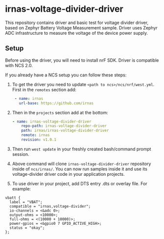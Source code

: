 # irnas-voltage-divider-driver

This repository contains driver and basic test for voltage divider driver, based on Zephyr Battery Voltage Measurement sample. Driver uses Zephyr ADC infrastructure to measure the voltage of the device power supply.

## Setup

Before using the driver, you will need to install nrF SDK. Driver is compatible with NCS 2.0.

If you already have a NCS setup you can follow these steps:

1. To get the driver you need to update `<path to ncs>/ncs/nrf/west.yml`. First in the `remotes` section add:

   ```yaml
    - name: irnas
      url-base: https://github.com/irnas
   ```

2. Then in the `projects` section add at the bottom:

    ```yaml
    - name: irnas-voltage-divider-driver
        repo-path: irnas-voltage-divider-driver
        path: irnas/irnas-voltage-divider-driver
        remote: irnas
        revision: v1.0.1
    ```

3. Then run `west update` in your freshly created bash/command prompt session.
4. Above command will clone `irnas-voltage-divider-driver` repository inside of `ncs/irnas/`. You can now run samples inside it and use its voltage-divider driver code in your application projects.
5. To use driver in your project, add DTS entry .dts or overlay file. For example:

```dts
vbatt {
  label = "VBAT";
  compatible = "irnas,voltage-divider";
  io-channels = <&adc 0>;
  output-ohms = <10000>;
  full-ohms = <(10000 + 10000)>;
  power-gpios = <&gpio0 7 GPIO_ACTIVE_HIGH>;
  status = "okay";
};

```
